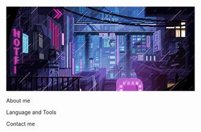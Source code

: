 ![Header](https://github.com/TungusSs/TungusSs/blob/main/assets/header.gif)

About me

Language and Tools

Contact me